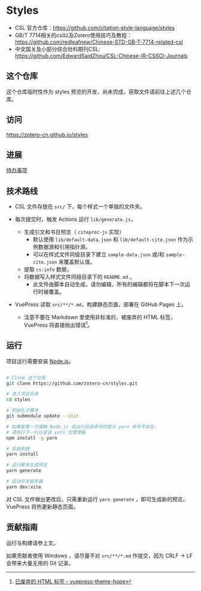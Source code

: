 # Styles

- CSL 官方仓库：<https://github.com/citation-style-language/styles>
- GB/T 7714相关的csl以及Zotero使用技巧及教程：<https://github.com/redleafnew/Chinese-STD-GB-T-7714-related-csl>
- 中文国关及小部分综合社科期刊CSL: <https://github.com/EdwardSaidZhou/CSL-Chinese-IR-CSSCI-Journals>

## 这个仓库

这个仓库临时性作为 styles 预览的开发，尚未完成，获取文件请前往上述几个仓库。

## 访问

<https://zotero-cn.github.io/styles>

## 进展

[待办事项](https://github.com/zotero-cn/styles/issues/6)

## 技术路线

- CSL 文件存放在 `src/` 下，每个样式一个单独的文件夹。
- 每次提交时，触发 Actions 运行 `lib/generate.js`，
  - 生成引文和书目预览（ `citeproc-js` 实现）
    - 默认使用 `lib/default-data.json` 和 `lib/default-cite.json` 作为示例数据源和引用指针源。
    - 可以在样式文件同级目录下建立 `sample-data.json` 或/和 `sample-cite.json` 来覆盖默认值。
  - 提取 `cs:info` 数据，
  - 将数据写入样式文件同级目录下的 `README.md` 。
    - 此文件由脚本自动生成，请勿编辑，所有的编辑都将在脚本下一次运行时被覆盖。

- VuePress 读取 `src/**/*.md`，构建静态页面，部署在 GitHub Pages 上。
  - 注意不要在 Markdown 里使用非标准的、被废弃的 HTML 标签，VuePress 将直接抛出错误[^vuepress-html]。

[^vuepress-html]: [已废弃的 HTML 标签 - vuepress-theme-hope](https://vuepress-theme-hope.github.io/v2/zh/cookbook/vuepress/markdown.html#%E5%B7%B2%E5%BA%9F%E5%BC%83%E7%9A%84-html-%E6%A0%87%E7%AD%BE)

## 运行

项目运行需要安装 [Node.js](https://nodejs.org/zh-cn/)。

```bash

# Clone 这个仓库
git clone https://github.com/zotero-cn/styles.git

# 进入项目目录
cd styles

# 初始化子模块
git submodule update --init

# 如果是第一次接触 Node.js 或运行后续命令时提示 yarn 命令不存在，
# 请执行下一行以安装 yarn 包管理器
npm install -g yarn

# 安装依赖
yarn install

# 运行脚本生成预览
yarn generate

# 启动开发服务器
yarn dev:vite

```

对 CSL 文件做出更改后，只需重新运行 `yarn generate` ，即可生成新的预览。VuePress 将热更新静态页面。

## 贡献指南

运行与构建请参上文。

如果贡献者使用 Windows ，请尽量不对 `src/**/*.md` 作提交，因为 CRLF -> LF 会带来大量无用的 Git 记录。
